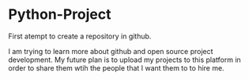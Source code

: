 # Python-Project
First atempt to create a repository in github.

I am trying to learn more about github and open source project development.
My future plan is to upload my projects to this platform in order to share them wtih the people that I want them to to hire me.
